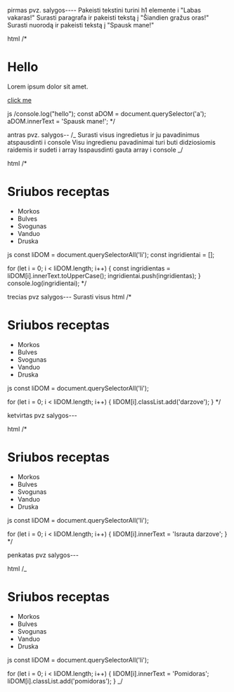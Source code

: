 pirmas pvz.
salygos----
Pakeisti tekstini turini h1 elemente i "Labas vakaras!"
Surasti paragrafa ir pakeisti tekstą į "Šiandien gražus oras!"
Surasti nuorodą ir pakeisti tekstą į "Spausk mane!"

html
/\* <h1>Hello</h1>

<p>Lorem ipsum dolor sit amet.</p>
<a href="#">click me</a>

js
/console.log("hello");
const aDOM = document.querySelector('a');
aDOM.innerText = 'Spausk mane!';
\*/

antras pvz.
salygos--
/_
Surasti visus ingredietus ir ju pavadinimus atspausdinti i console
Visu ingredienu pavadinimai turi buti didziosiomis raidemis ir sudeti i array
Isspausdinti gauta array i console
_/

html
/\* <h1>Sriubos receptas</h1>

<ul>
<li>Morkos</li>
<li>Bulves</li>
<li>Svogunas</li>
<li>Vanduo</li>
<li>Druska</li>
</ul>

js
const liDOM = document.querySelectorAll('li');
const ingridientai = [];

for (let i = 0; i < liDOM.length; i++) {
const ingridientas = liDOM[i].innerText.toUpperCase();
ingridientai.push(ingridientas);
}
console.log(ingridientai);
\*/

trecias pvz
salygos---
Surasti visus
html
/\* <h1>Sriubos receptas</h1>

<ul>
<li>Morkos</li>
<li>Bulves</li>
<li>Svogunas</li>
<li>Vanduo</li>
<li>Druska</li>
</ul>

js
const liDOM = document.querySelectorAll('li');

for (let i = 0; i < liDOM.length; i++) {
liDOM[i].classList.add('darzove');
}
\*/

ketvirtas pvz
salygos---

html
/\* <h1>Sriubos receptas</h1>

<ul>
<li>Morkos</li>
<li>Bulves</li>
<li>Svogunas</li>
<li>Vanduo</li>
<li>Druska</li>
</ul>

js
const liDOM = document.querySelectorAll('li');

for (let i = 0; i < liDOM.length; i++) {
liDOM[i].innerText = 'Israuta darzove';
}
\*/

penkatas pvz
salygos---

html
/\_<h1>Sriubos receptas</h1>

<ul>
<li>Morkos</li>
<li>Bulves</li>
<li>Svogunas</li>
<li>Vanduo</li>
<li>Druska</li>
</ul>

js
const liDOM = document.querySelectorAll('li');

for (let i = 0; i < liDOM.length; i++) {
liDOM[i].innerText = 'Pomidoras';
liDOM[i].classList.add('pomidoras');
}
\_/

